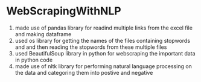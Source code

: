 # WebScrapingWithNLP
1. made use of pandas library for readind multiple links from the excel file and making dataframe
2. used os library for getting the names of the files containing stopwords and and then reading the stopwords from these multiple files
3. used BeautifulSoup library in python for webscraping the important data in python code
4. made use of nltk library for performing natural language processing on the data and categoring them into postive and negative
